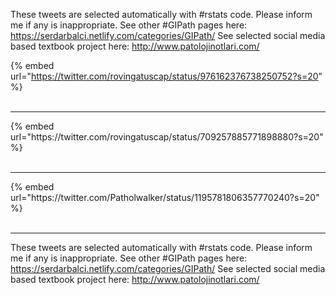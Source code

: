 

These tweets are selected automatically with #rstats code. Please inform me if any is inappropriate.
See other #GIPath pages here: https://serdarbalci.netlify.com/categories/GIPath/ 
See selected social media based textbook project here: http://www.patolojinotlari.com/

{% embed url="https://twitter.com/rovingatuscap/status/976162376738250752?s=20" %}<br>
<br>
<hr>
{% embed url="https://twitter.com/rovingatuscap/status/709257885771898880?s=20" %}<br>
<br>
<hr>
{% embed url="https://twitter.com/Patholwalker/status/1195781806357770240?s=20" %}<br>
<br>
<hr>


These tweets are selected automatically with #rstats code. Please inform me if any is inappropriate.
See other #GIPath pages here: https://serdarbalci.netlify.com/categories/GIPath/ 
See selected social media based textbook project here: http://www.patolojinotlari.com/
